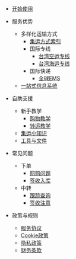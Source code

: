 - [开始使用](quickstart.md) 
  
- 服务优势

  - 多样化运输方式
    - [集运方式索引](logistic_index.md)
    - 国际专线
      - [台湾空运专线](/direct_air_tw.md)
      - [台湾海运专线](/direct_sea_tw.md)
    - 国际快递
      - [全球EMS](/express_ems.md)
  - [一站式信息系统](systemques.md)
- 自助支援

  - 新手教学
    - [购物教学](shoppingcourse.md)
    - [转运教学](transitcourse.md)
  - [集运小知识](tools.md)
  - [工具与文件](files.md)

- 常见问题

  - 下单
    - [网购问题](shoppingques.md)
    - [签收入库](arrivalques.md)
  - 中转
    - [跟踪查询](deliveryques.md)
    - [签收注意](receiving.md) 

- 政策与规则

  - [服务协议](serviceagreement.md)
  - [Cookie政策](cookiepolicy.md)
  - [隐私政策](provicypolicy.md)
  - [财务条款](financialterm.md)
